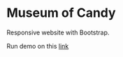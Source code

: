 # Museum of Candy

Responsive website with Bootstrap.

Run demo on this [link](https://sujamm.github.io/museum-of-candy.io/)
